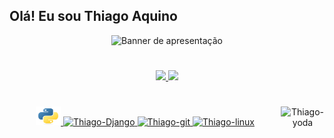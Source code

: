 <!-- Ajusta para mobile -->
<meta name="viewport" content="width=device-width">

## Olá! Eu sou Thiago Aquino 

<!-- Banner -->
<div align="center">
  <img srcset="https://user-images.githubusercontent.com/92541911/137641975-676b4939-50c0-44a5-b24d-ca94dcdeec37.png 320w,
             https://user-images.githubusercontent.com/92541911/137641975-676b4939-50c0-44a5-b24d-ca94dcdeec37.png 480w,
             https://user-images.githubusercontent.com/92541911/137641975-676b4939-50c0-44a5-b24d-ca94dcdeec37.png 800w"
     sizes="(max-width: 320px) 280px,
            (max-width: 480px) 440px,
            800px"
     src="https://user-images.githubusercontent.com/92541911/137641975-676b4939-50c0-44a5-b24d-ca94dcdeec37.png" alt="Banner de apresentação">
</div>

#
  
<!-- Status e linguagens usadas -->
<div align="center">
  <a href="https://github.com/thiagoaquinodasilva">
  <img height="180em" src="https://github-readme-stats.vercel.app/api?username=thiagoaquinodasilva&show_icons=true&theme=dark&include_all_commits=true&count_private=true" />
  <img height="180em" src="https://github-readme-stats.vercel.app/api/top-langs/?username=thiagoaquinodasilva&layout=compact&langs_count=7&theme=dark" />
</div>
  
#  
 <!-- icones --> 
<div align="center">
  <img alt="Thiago-Python" height="30" width="40" src="https://raw.githubusercontent.com/devicons/devicon/master/icons/python/python-original.svg" />
  <img alt="Thiago-Django" height="50" width="60" src="https://cdn.jsdelivr.net/gh/devicons/devicon/icons/django/django-original.svg" />
  <img alt="Thiago-git" height="50" width="60" src="https://cdn.jsdelivr.net/gh/devicons/devicon/icons/git/git-plain-wordmark.svg" />
  <img alt="Thiago-linux" height="30" width="40" src="https://cdn.jsdelivr.net/gh/devicons/devicon/icons/linux/linux-original.svg" />
  
 <!-- gif yoda --> 
  <img align="right" alt="Thiago-yoda" height="70" width="70" src="https://c.tenor.com/7M_uDrv9GQEAAAAi/baby-yoda-baby-yoda-walk.gif" />
<div>
